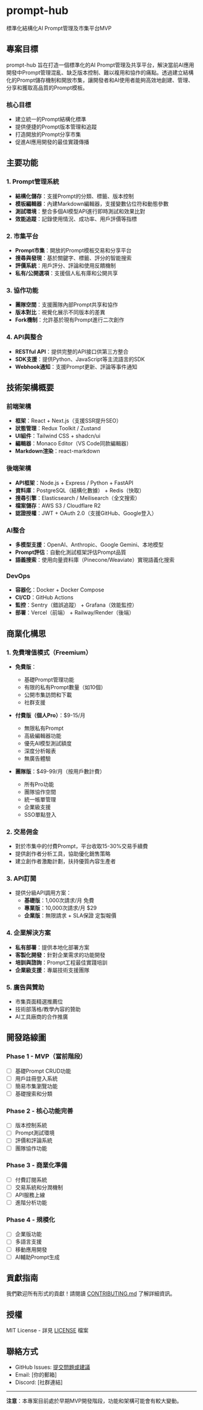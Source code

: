 # prompt-hub

標準化結構化AI Prompt管理及市集平台MVP

## 專案目標

prompt-hub 旨在打造一個標準化的AI Prompt管理及共享平台，解決當前AI應用開發中Prompt管理混亂、缺乏版本控制、難以複用和協作的痛點。透過建立結構化的Prompt儲存機制和開放市集，讓開發者和AI使用者能夠高效地創建、管理、分享和獲取高品質的Prompt模板。

### 核心目標
- 建立統一的Prompt結構化標準
- 提供便捷的Prompt版本管理和追蹤
- 打造開放的Prompt分享市集
- 促進AI應用開發的最佳實踐傳播

## 主要功能

### 1. Prompt管理系統
- **結構化儲存**：支援Prompt的分類、標籤、版本控制
- **模板編輯器**：內建Markdown編輯器，支援變數佔位符和動態參數
- **測試環境**：整合多個AI模型API進行即時測試和效果比對
- **效能追蹤**：記錄使用情況、成功率、用戶評價等指標

### 2. 市集平台
- **Prompt市集**：開放的Prompt模板交易和分享平台
- **搜尋與發現**：基於關鍵字、標籤、評分的智能搜索
- **評價系統**：用戶評分、評論和使用反饋機制
- **私有/公開選項**：支援個人私有庫和公開共享

### 3. 協作功能
- **團隊空間**：支援團隊內部Prompt共享和協作
- **版本對比**：視覺化展示不同版本的差異
- **Fork機制**：允許基於現有Prompt進行二次創作

### 4. API與整合
- **RESTful API**：提供完整的API接口供第三方整合
- **SDK支援**：提供Python、JavaScript等主流語言的SDK
- **Webhook通知**：支援Prompt更新、評論等事件通知

## 技術架構概要

### 前端架構
- **框架**：React + Next.js（支援SSR提升SEO）
- **狀態管理**：Redux Toolkit / Zustand
- **UI組件**：Tailwind CSS + shadcn/ui
- **編輯器**：Monaco Editor（VS Code同款編輯器）
- **Markdown渲染**：react-markdown

### 後端架構
- **API框架**：Node.js + Express / Python + FastAPI
- **資料庫**：PostgreSQL（結構化數據） + Redis（快取）
- **搜尋引擎**：Elasticsearch / Meilisearch（全文搜索）
- **檔案儲存**：AWS S3 / Cloudflare R2
- **認證授權**：JWT + OAuth 2.0（支援GitHub、Google登入）

### AI整合
- **多模型支援**：OpenAI、Anthropic、Google Gemini、本地模型
- **Prompt評估**：自動化測試框架評估Prompt品質
- **語義搜索**：使用向量資料庫（Pinecone/Weaviate）實現語義化搜索

### DevOps
- **容器化**：Docker + Docker Compose
- **CI/CD**：GitHub Actions
- **監控**：Sentry（錯誤追蹤） + Grafana（效能監控）
- **部署**：Vercel（前端） + Railway/Render（後端）

## 商業化構思

### 1. 免費增值模式（Freemium）
- **免費版**：
  - 基礎Prompt管理功能
  - 有限的私有Prompt數量（如10個）
  - 公開市集訪問和下載
  - 社群支援

- **付費版（個人Pro）**：$9-15/月
  - 無限私有Prompt
  - 高級編輯器功能
  - 優先AI模型測試額度
  - 深度分析報表
  - 無廣告體驗

- **團隊版**：$49-99/月（按用戶數計費）
  - 所有Pro功能
  - 團隊協作空間
  - 統一帳單管理
  - 企業級支援
  - SSO單點登入

### 2. 交易佣金
- 對於市集中的付費Prompt，平台收取15-30%交易手續費
- 提供創作者分析工具，協助優化銷售策略
- 建立創作者激勵計劃，扶持優質內容生產者

### 3. API訂閱
- 提供分級API調用方案：
  - **基礎版**：1,000次請求/月 免費
  - **專業版**：10,000次請求/月 $29
  - **企業版**：無限請求 + SLA保證 定製報價

### 4. 企業解決方案
- **私有部署**：提供本地化部署方案
- **客製化開發**：針對企業需求的功能開發
- **培訓與諮詢**：Prompt工程最佳實踐培訓
- **企業級支援**：專屬技術支援團隊

### 5. 廣告與贊助
- 市集頁面精選推薦位
- 技術部落格/教學內容的贊助
- AI工具廠商的合作推廣

## 開發路線圖

### Phase 1 - MVP（當前階段）
- [ ] 基礎Prompt CRUD功能
- [ ] 用戶註冊登入系統
- [ ] 簡易市集瀏覽功能
- [ ] 基礎搜索和分類

### Phase 2 - 核心功能完善
- [ ] 版本控制系統
- [ ] Prompt測試環境
- [ ] 評價和評論系統
- [ ] 團隊協作功能

### Phase 3 - 商業化準備
- [ ] 付費訂閱系統
- [ ] 交易系統和分潤機制
- [ ] API服務上線
- [ ] 進階分析功能

### Phase 4 - 規模化
- [ ] 企業版功能
- [ ] 多語言支援
- [ ] 移動應用開發
- [ ] AI輔助Prompt生成

## 貢獻指南

我們歡迎所有形式的貢獻！請閱讀 [CONTRIBUTING.md](CONTRIBUTING.md) 了解詳細資訊。

## 授權

MIT License - 詳見 [LICENSE](LICENSE) 檔案

## 聯絡方式

- GitHub Issues: [提交問題或建議](https://github.com/kenfungv/prompt-hub/issues)
- Email: [你的郵箱]
- Discord: [社群連結]

---

**注意**：本專案目前處於早期MVP開發階段，功能和架構可能會有較大變動。
